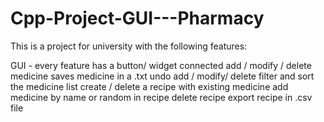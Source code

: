 # Cpp-Project-GUI---Pharmacy

This is a project for university with the following features:

GUI - every feature has a button/ widget connected
add / modify / delete medicine
saves medicine in a .txt
undo add / modify/ delete
filter and sort the medicine list
create / delete a recipe with existing medicine
add medicine by name or random in recipe
delete recipe
export recipe in .csv file
